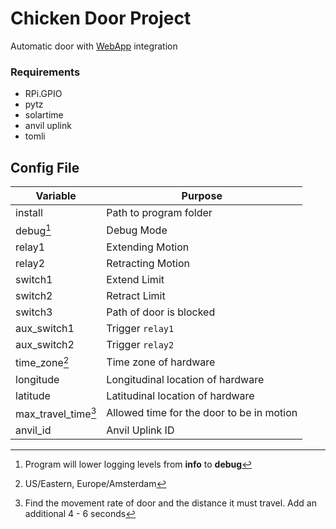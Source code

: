 # Chicken Door Project
Automatic door with [WebApp](https://CLDWHXPSURNV4EW5.anvil.app/YYX76UIW3FLUVCCLEB6FN5WL) integration

### Requirements
- RPi.GPIO
- pytz
- solartime
- anvil uplink
- tomli

## Config File
|Variable|Purpose|
|--------|--------|
|   install         | Path to program folder |
|   debug[^1]           | Debug Mode |
|   relay1          | Extending Motion |
|   relay2          | Retracting Motion |
|   switch1         | Extend Limit |
|   switch2         | Retract Limit |
|   switch3         | Path of door is blocked |
|   aux_switch1     | Trigger `relay1` |
|   aux_switch2     | Trigger `relay2` |
|   time_zone[^2]       | Time zone of hardware |
|   longitude       | Longitudinal location of hardware |
|   latitude        | Latitudinal location of hardware |
|   max_travel_time[^3] | Allowed time for the door to be in motion |
|   anvil_id        | Anvil Uplink ID |

[^1]: Program will lower logging levels from **info** to **debug**
[^2]: US/Eastern, Europe/Amsterdam
[^3]: Find the movement rate of door and the distance it must travel. Add an additional 4 - 6 seconds
